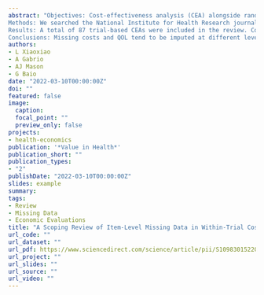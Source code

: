 ```yaml
---
abstract: "Objectives: Cost-effectiveness analysis (CEA) alongside randomized controlled trials often relies on self-reported multi-item questionnaires that are invariably prone to missing item-level data. The purpose of this study is to review how missing multi-item questionnaire data are handled in trial-based CEAs. 
Methods: We searched the National Institute for Health Research journals to identify within-trial CEAs published between January 2016 and April 2021 using multi-item instruments to collect costs and quality of life (QOL) data. Information on missing data handling and methods, with a focus on the level and type of imputation, was extracted. 
Results: A total of 87 trial-based CEAs were included in the review. Complete case analysis or available case analysis and multiple imputation (MI) were the most popular methods, selected by similar numbers of studies, to handle missing costs and QOL in base-case analysis. Nevertheless, complete case analysis or available case analysis dominated sensitivity analysis. Once imputation was chosen, missing costs were widely imputed at item-level via MI, whereas missing QOL was usually imputed at the more aggregated time point level during the follow-up via MI. 
Conclusions: Missing costs and QOL tend to be imputed at different levels of missingness in current CEAs alongside randomized controlled trials. Given the limited information provided by included studies, the impact of applying different imputation methods at different levels of aggregation on CEA decision making remains unclear."
authors:
- L Xiaoxiao
- A Gabrio
- AJ Mason
- G Baio
date: "2022-03-10T00:00:00Z"
doi: ""
featured: false
image:
  caption: 
  focal_point: ""
  preview_only: false
projects: 
- health-economics
publication: '*Value in Health*'
publication_short: ""
publication_types:
- "2"
publishDate: "2022-03-10T00:00:00Z"
slides: example
summary: 
tags:
- Review
- Missing Data
- Economic Evaluations
title: "A Scoping Review of Item-Level Missing Data in Within-Trial Cost-Effectiveness Analysis"
url_code: ""
url_dataset: ""
url_pdf: https://www.sciencedirect.com/science/article/pii/S1098301522001115
url_project: ""
url_slides: ""
url_source: ""
url_video: ""
---
```



